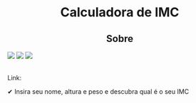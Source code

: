 <h1 align="center">Calculadora de IMC</h1>

<h2 align="center">Sobre</h2>

<div style="display: block">
  <img src="https://img.shields.io/badge/javascript-%23323330.svg?style=for-the-badge&logo=javascript&logoColor=%23F7DF1E" />
  <img src="https://img.shields.io/badge/html5-%23E34F26.svg?style=for-the-badge&logo=html5&logoColor=white" />
  <img src="https://img.shields.io/badge/css3-%231572B6.svg?style=for-the-badge&logo=css3&logoColor=white" />
</div>
<br>
<p>Link:</p>
<p>✔ Insira seu nome, altura e peso e descubra qual é o seu IMC</p>
